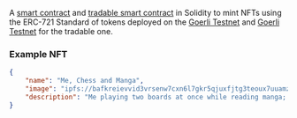 A [smart contract](./NFT_FCS.sol) and [tradable smart contract](./TRADABLE_NFT_FCS.sol) in Solidity to mint NFTs using the ERC-721 Standard of tokens deployed on the [Goerli Testnet](https://goerli.etherscan.io/address/0x2d6CB3e59c92199a2f7117F17973bFA2EDf7021a) and [Goerli Testnet](https://goerli.etherscan.io/address/0xa5E5079726F9b6b8206F2a5E8157e1DF76fB1de6) for the tradable one.

### Example NFT
```json
{
    "name": "Me, Chess and Manga",
    "image": "ipfs://bafkreievvid3vrsenw7cxn6l7gkr5qjuxfjtg3teoux7uuamzkpbcjb33i",
    "description": "Me playing two boards at once while reading manga; nothing out of ordinary here!!"
}
```
